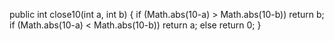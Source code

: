 public int close10(int a, int b) {
  if (Math.abs(10-a) > Math.abs(10-b))
  return b;
  if (Math.abs(10-a) < Math.abs(10-b))
  return a;
  else
  return 0;
}